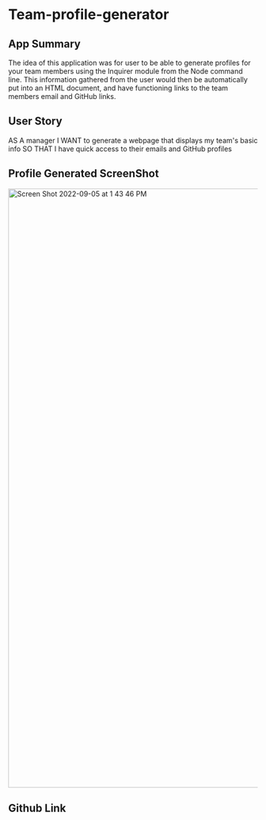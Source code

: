 # Team-profile-generator

## App Summary

The idea of this application was for user to be able to generate profiles for your team members using the Inquirer module from the Node command line. This information gathered from the user would then be automatically put into an HTML document, and have functioning links to the team members email and GitHub links.

## User Story

AS A manager
I WANT to generate a webpage that displays my team's basic info
SO THAT I have quick access to their emails and GitHub profiles

## Profile Generated ScreenShot

<img width="1211" alt="Screen Shot 2022-09-05 at 1 43 46 PM" src="https://user-images.githubusercontent.com/106710271/188510905-60cb5bad-e13e-4be9-87b5-155a6900ba09.png">

## Github Link
